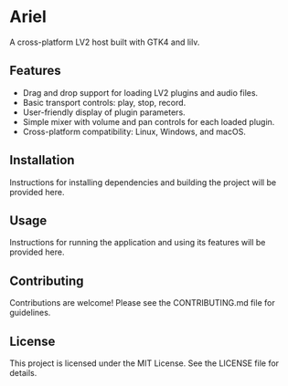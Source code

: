 # Ariel
A cross-platform LV2 host built with GTK4 and lilv.
## Features
- Drag and drop support for loading LV2 plugins and audio files.
- Basic transport controls: play, stop, record.
- User-friendly display of plugin parameters.
- Simple mixer with volume and pan controls for each loaded plugin.
- Cross-platform compatibility: Linux, Windows, and macOS.
## Installation
Instructions for installing dependencies and building the project will be provided here.
## Usage
Instructions for running the application and using its features will be provided here.
## Contributing
Contributions are welcome! Please see the CONTRIBUTING.md file for guidelines.
## License
This project is licensed under the MIT License. See the LICENSE file for details.